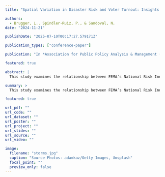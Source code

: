 ```yaml
---
title: "Spatial Variation in Disaster Risk and Voter Turnout: Insights from Los Angeles, Miami, and San Antonio"

authors:
  - Brugger, L., Spindler-Ruiz, P., & Sandoval, N. 
date: "2024-11-21"

publishDate: "2025-07-10T00:17:27.579171Z"

publication_types: ["conference-paper"]

publication: "In *Association for Public Policy Analysis & Management (APPAM) Conference*"

featured: true

abstract: |
  This study examines the relationship between FEMA’s National Risk Index (NRI)—a composite measure of disaster risk—and voter turnout in the 2020 United States Presidential Election across Los Angeles, Miami, and San Antonio. While prior research focuses on individual hazards, this study leverages a multidimensional risk index to assess how expected loss, social vulnerability, and community resilience interact with civic engagement. Our findings reveal significant spatial heterogeneity: the association between disaster risk and voter turnout varies across cities and within urban areas, shaped by localized patterns of vulnerability and resilience. These results highlight the need for place-based analyses to understand how environmental risk influences democratic participation in complex urban landscapes. By demonstrating the uneven civic implications of composite risk, this study informs policies aimed at strengthening political engagement in hazard-prone communities.

summary: >
  This study examines the relationship between FEMA’s National Risk Index and voter turnout in the 2020 U.S. Presidential Election, revealing spatial heterogeneity across urban areas and implications for political engagement in disaster-prone communities.

featured: true

url_pdf: ""
url_code: ""
url_dataset: ""
url_poster: ""
url_project: ""
url_slides: ""
url_source: ""
url_video: ""

image:
  filename: "storms.jpg"
  caption: "Source Photos: adamkaz/Getty Images, Unsplash"
  focal_point: ""
  preview_only: false
---
```

